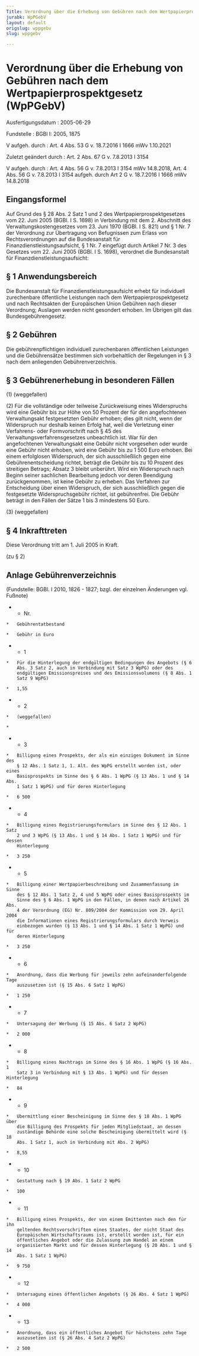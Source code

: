 ```yaml
---
Title: Verordnung über die Erhebung von Gebühren nach dem Wertpapierprospektgesetz
jurabk: WpPGebV
layout: default
origslug: wppgebv
slug: wppgebv

---
```


# Verordnung über die Erhebung von Gebühren nach dem Wertpapierprospektgesetz (WpPGebV)

Ausfertigungsdatum
:   2005-06-29

Fundstelle
:   BGBl I: 2005, 1875

V aufgeh. durch
:   Art. 4 Abs. 53 G v. 18.7.2016 I 1666 mWv 1.10.2021

Zuletzt geändert durch
:   Art. 2 Abs. 67 G v. 7.8.2013 I 3154

V aufgeh. durch
:   Art. 4 Abs. 56 G v. 7.8.2013 I 3154 mWv 14.8.2018, Art. 4 Abs. 56 G v. 7.8.2013 I 3154 aufgeh. durch Art 2 G v. 18.7.2016 I 1666 mWv 14.8.2018



## Eingangsformel

Auf Grund des § 28 Abs. 2 Satz 1 und 2 des Wertpapierprospektgesetzes
vom 22. Juni 2005 (BGBl. I S. 1698) in Verbindung mit dem 2. Abschnitt
des Verwaltungskostengesetzes vom 23. Juni 1970 (BGBl. I S. 821) und §
1 Nr. 7 der Verordnung zur Übertragung von Befugnissen zum Erlass von
Rechtsverordnungen auf die Bundesanstalt für
Finanzdienstleistungsaufsicht, § 1 Nr. 7 eingefügt durch Artikel 7 Nr.
3 des Gesetzes vom 22. Juni 2005 (BGBl. I S. 1698), verordnet die
Bundesanstalt für Finanzdienstleistungsaufsicht:


## § 1 Anwendungsbereich

Die Bundesanstalt für Finanzdienstleistungsaufsicht erhebt für
individuell zurechenbare öffentliche Leistungen nach dem
Wertpapierprospektgesetz und nach Rechtsakten der Europäischen Union
Gebühren nach dieser Verordnung; Auslagen werden nicht gesondert
erhoben. Im Übrigen gilt das Bundesgebührengesetz.


## § 2 Gebühren

Die gebührenpflichtigen individuell zurechenbaren öffentlichen
Leistungen und die Gebührensätze bestimmen sich vorbehaltlich der
Regelungen in § 3 nach dem anliegenden Gebührenverzeichnis.


## § 3 Gebührenerhebung in besonderen Fällen

(1) (weggefallen)

(2) Für die vollständige oder teilweise Zurückweisung eines
Widerspruchs wird eine Gebühr bis zur Höhe von 50 Prozent der für den
angefochtenen Verwaltungsakt festgesetzten Gebühr erhoben; dies gilt
nicht, wenn der Widerspruch nur deshalb keinen Erfolg hat, weil die
Verletzung einer Verfahrens- oder Formvorschrift nach § 45 des
Verwaltungsverfahrensgesetzes unbeachtlich ist. War für den
angefochtenen Verwaltungsakt eine Gebühr nicht vorgesehen oder wurde
eine Gebühr nicht erhoben, wird eine Gebühr bis zu 1 500 Euro erhoben.
Bei einem erfolglosen Widerspruch, der sich ausschließlich gegen eine
Gebührenentscheidung richtet, beträgt die Gebühr bis zu 10 Prozent des
streitigen Betrags; Absatz 3 bleibt unberührt. Wird ein Widerspruch
nach Beginn seiner sachlichen Bearbeitung jedoch vor deren Beendigung
zurückgenommen, ist keine Gebühr zu erheben. Das Verfahren zur
Entscheidung über einen Widerspruch, der sich ausschließlich gegen die
festgesetzte Widerspruchsgebühr richtet, ist gebührenfrei. Die Gebühr
beträgt in den Fällen der Sätze 1 bis 3 mindestens 50 Euro.

(3) (weggefallen)


## § 4 Inkrafttreten

Diese Verordnung tritt am 1. Juli 2005 in Kraft.

(zu § 2)

## Anlage Gebührenverzeichnis

(Fundstelle: BGBl. I 2010, 1826 - 1827;
bzgl. der einzelnen Änderungen vgl. Fußnote)

*    *   Nr.

    *   Gebührentatbestand

    *   Gebühr in Euro


*    *   1

    *   Für die Hinterlegung der endgültigen Bedingungen des Angebots (§ 6
        Abs. 3 Satz 2, auch in Verbindung mit Satz 3 WpPG) oder des
        endgültigen Emissionspreises und des Emissionsvolumens (§ 8 Abs. 1
        Satz 9 WpPG)

    *   1,55


*    *   2

    *   (weggefallen)

    *

*    *   3

    *   Billigung eines Prospekts, der als ein einziges Dokument im Sinne des
        § 12 Abs. 1 Satz 1, 1. Alt. des WpPG erstellt worden ist, oder eines
        Basisprospekts im Sinne des § 6 Abs. 1 WpPG (§ 13 Abs. 1 und § 14 Abs.
        1 Satz 1 WpPG) und für deren Hinterlegung

    *   6 500


*    *   4

    *   Billigung eines Registrierungsformulars im Sinne des § 12 Abs. 1 Satz
        2 und 3 WpPG (§ 13 Abs. 1 und § 14 Abs. 1 Satz 1 WpPG) und für dessen
        Hinterlegung

    *   3 250


*    *   5

    *   Billigung einer Wertpapierbeschreibung und Zusammenfassung im Sinne
        des § 12 Abs. 1 Satz 2, 4 und 5 WpPG oder eines Basisprospekts im
        Sinne des § 6 Abs. 1 WpPG in den Fällen, in denen nach Artikel 26 Abs.
        4 der Verordnung (EG) Nr. 809/2004 der Kommission vom 29. April 2004
        die Informationen eines Registrierungsformulars durch Verweis
        einbezogen wurden (§ 13 Abs. 1 und § 14 Abs. 1 Satz 1 WpPG) und für
        deren Hinterlegung

    *   3 250


*    *   6

    *   Anordnung, dass die Werbung für jeweils zehn aufeinanderfolgende Tage
        auszusetzen ist (§ 15 Abs. 6 Satz 1 WpPG)

    *   1 250


*    *   7

    *   Untersagung der Werbung (§ 15 Abs. 6 Satz 2 WpPG)

    *   2 000


*    *   8

    *   Billigung eines Nachtrags im Sinne des § 16 Abs. 1 WpPG (§ 16 Abs. 1
        Satz 3 in Verbindung mit § 13 Abs. 1 WpPG) und für dessen Hinterlegung

    *   84


*    *   9

    *   Übermittlung einer Bescheinigung im Sinne des § 18 Abs. 1 WpPG über
        die Billigung des Prospekts für jeden Mitgliedstaat, an dessen
        zuständige Behörde eine solche Bescheinigung übermittelt wird (§ 18
        Abs. 1 Satz 1, auch in Verbindung mit Abs. 2 WpPG)

    *   8,55


*    *   10

    *   Gestattung nach § 19 Abs. 1 Satz 2 WpPG

    *   100


*    *   11

    *   Billigung eines Prospekts, der von einem Emittenten nach den für ihn
        geltenden Rechtsvorschriften eines Staates, der nicht Staat des
        Europäischen Wirtschaftsraums ist, erstellt worden ist, für ein
        öffentliches Angebot oder die Zulassung zum Handel an einem
        organisierten Markt und für dessen Hinterlegung (§ 20 Abs. 1 und § 14
        Abs. 1 Satz 1 WpPG)

    *   9 750


*    *   12

    *   Untersagung eines öffentlichen Angebots (§ 26 Abs. 4 Satz 1 WpPG)

    *   4 000


*    *   13

    *   Anordnung, dass ein öffentliches Angebot für höchstens zehn Tage
        auszusetzen ist (§ 26 Abs. 4 Satz 2 WpPG)

    *   2 500




